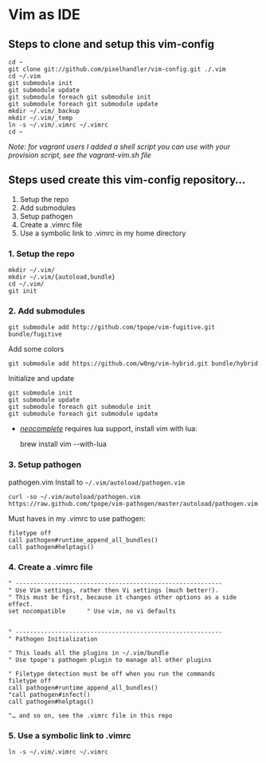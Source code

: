 # Vim as IDE

## Steps to clone and setup this vim-config

	cd ~
	git clone git://github.com/pixelhandler/vim-config.git ./.vim
    cd ~/.vim
    git submodule init
    git submodule update
    git submodule foreach git submodule init
    git submodule foreach git submodule update
    mkdir ~/.vim/_backup
    mkdir ~/.vim/_temp
    ln -s ~/.vim/.vimrc ~/.vimrc
    cd ~

*Note: for vagrant users I added a shell script you can use with your provision script, see the vagrant-vim.sh file*

## Steps used create this vim-config repository…

1. Setup the repo
2. Add submodules
3. Setup pathogen
4. Create a .vimrc file
5. Use a symbolic link to .vimrc in my home directory

### 1. Setup the repo

	mkdir ~/.vim/
	mkdir ~/.vim/{autoload,bundle}
	cd ~/.vim/
	git init

### 2. Add submodules

	git submodule add http://github.com/tpope/vim-fugitive.git bundle/fugitive

Add some colors

	git submodule add https://github.com/w0ng/vim-hybrid.git bundle/hybrid

Initialize and update

	git submodule init
	git submodule update
	git submodule foreach git submodule init
	git submodule foreach git submodule update

- *[neocomplete]* requires lua support, install vim with lua:

	brew install vim --with-lua

[neocomplete]: https://github.com/Shougo/neocomplete.vim

### 3. Setup pathogen

pathogen.vim Install to `~/.vim/autoload/pathogen.vim`

	curl -so ~/.vim/autoload/pathogen.vim https://raw.github.com/tpope/vim-pathogen/master/autoload/pathogen.vim

Must haves in my .vimrc to use pathogen:

	filetype off
	call pathogen#runtime_append_all_bundles()
	call pathogen#helptags()

### 4. Create a .vimrc file

	" ----------------------------------------------------------
	" Use Vim settings, rather then Vi settings (much better!).
	" This must be first, because it changes other options as a side effect.
	set nocompatible      " Use vim, no vi defaults


	" ----------------------------------------------------------
	" Pathogen Initialization

	" This loads all the plugins in ~/.vim/bundle
	" Use tpope's pathogen plugin to manage all other plugins

	" Filetype detection must be off when you run the commands
	filetype off
	call pathogen#runtime_append_all_bundles()
	"call pathogen#infect()
	call pathogen#helptags()

	"… and so on, see the .vimrc file in this repo


### 5. Use a symbolic link to .vimrc

	ln -s ~/.vim/.vimrc ~/.vimrc

